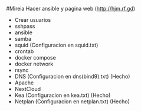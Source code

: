 #Mireia
Hacer ansible y pagina web (http://hjm.rf.gd) 
- Crear usuarios 
- sshpass
- ansible
- samba
- squid (Configuracion en squid.txt)
- crontab
- docker compose
- docker network
- rsync
- DNS (Configuracion en dns(bind9).txt)  (Hecho) 
- Apache 
- NextCloud
- Kea (Configuracion en kea.txt) (Hecho)
- Netplan (Configuracion en netplan.txt) (Hecho)  
